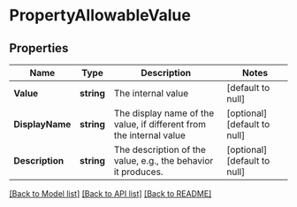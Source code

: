 # PropertyAllowableValue

## Properties
Name | Type | Description | Notes
------------ | ------------- | ------------- | -------------
**Value** | **string** | The internal value | [default to null]
**DisplayName** | **string** | The display name of the value, if different from the internal value | [optional] [default to null]
**Description** | **string** | The description of the value, e.g., the behavior it produces. | [optional] [default to null]

[[Back to Model list]](../README.md#documentation-for-models) [[Back to API list]](../README.md#documentation-for-api-endpoints) [[Back to README]](../README.md)

